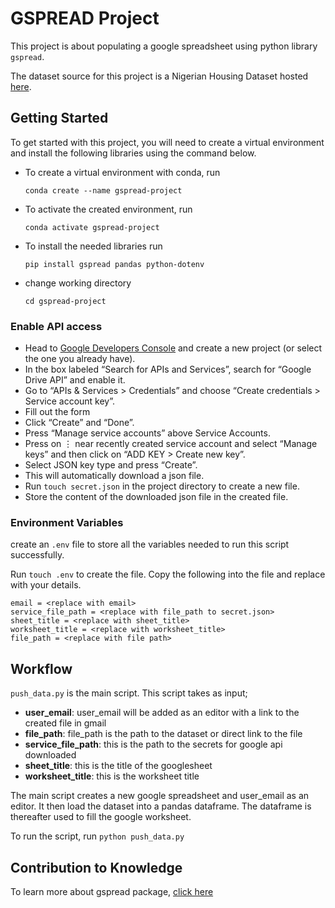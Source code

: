 # GSPREAD Project

This project is about populating a google spreadsheet using python library `gspread`.

The dataset source for this project is a Nigerian Housing Dataset hosted [here](https://github.com/GbotemiB/MLOps_zoomcamp/raw/main/data/Housing_dataset_train.csv). 

## Getting Started
To get started with this project,
you will need to create a virtual environment and install the following libraries using the command below.

- To create a virtual environment with conda, run 
    ```
    conda create --name gspread-project
    ```
- To activate the created environment, run 
    ```
    conda activate gspread-project
    ```
- To install the needed libraries run 
    ```
    pip install gspread pandas python-dotenv
    ```
- change working directory
    ```
    cd gspread-project
    ```

### Enable API access

- Head to [Google Developers Console](https://console.developers.google.com/) and create a new project (or select the one you already have).
- In the box labeled “Search for APIs and Services”, search for “Google Drive API” and enable it.
- Go to “APIs & Services > Credentials” and choose “Create credentials > Service account key”.
- Fill out the form
- Click “Create” and “Done”.
- Press “Manage service accounts” above Service Accounts.
- Press on ⋮ near recently created service account and select “Manage keys” and then click on “ADD KEY > Create new key”.
- Select JSON key type and press “Create”.
- This will automatically download a json file. 
- Run `touch secret.json` in the project directory to create a new file. 
- Store the content of the downloaded json file in the created file.

### Environment Variables
create an `.env` file to store all the variables needed to run this script successfully.

Run `touch .env` to create the file.
Copy the following into the file and replace with your details.
```
email = <replace with email>
service_file_path = <replace with file_path to secret.json>
sheet_title = <replace with sheet_title>
worksheet_title = <replace with worksheet_title>
file_path = <replace with file path>
```

## Workflow

`push_data.py` is the main script. This script takes as input;
- **user_email**: user_email will be added as an editor with a link to the created file in gmail
- **file_path**: file_path is the path to the dataset or direct link to the file
- **service_file_path**: this is the path to the secrets for google api downloaded
- **sheet_title**: this is the title of the googlesheet
- **worksheet_title**: this is the worksheet title

The main script creates a new google spreadsheet and user_email as an editor. It then load the dataset into a pandas dataframe. The dataframe is thereafter used to fill the google worksheet.

To run the script, run
    ```
    python push_data.py
    ```

## Contribution to Knowledge
To learn more about gspread package, [click here](https://docs.gspread.org/en/v5.10.0/index.html)